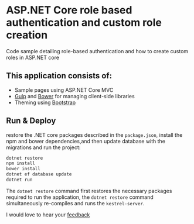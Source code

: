# ASP.NET Core role based authentication and custom role creation
Code sample detailing role-based authentication and how to create custom roles in ASP.NET core 

## This application consists of:

*   Sample pages using ASP.NET Core MVC
*   [Gulp](https://go.microsoft.com/fwlink/?LinkId=518007) and [Bower](https://go.microsoft.com/fwlink/?LinkId=518004) for managing client-side libraries
*   Theming using [Bootstrap](https://go.microsoft.com/fwlink/?LinkID=398939)

## Run & Deploy

restore the .NET core packages described in the `package.json`, install the npm and bower dependencies,and then update database with the migrations and run the project:

```bash
dotnet restore
npm install
bower install
dotnet ef database update
dotnet run

```

The `dotnet restore` command first restores the necessary packages required to run the application, 
the `dotnet restore` command simultaneously re-compiles and runs the `kestrel-server`.

I would love to hear your [feedback](https://temilajumoke.com)
